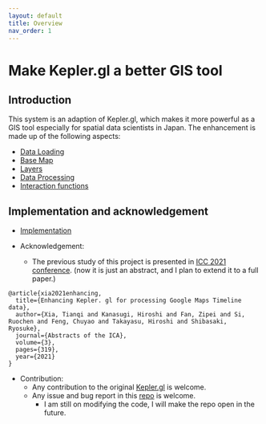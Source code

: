 ```yaml
---
layout: default
title: Overview
nav_order: 1
---
```


# Make Kepler.gl a better GIS tool

## Introduction  

This system is an adaption of Kepler.gl, which makes it more powerful as a GIS tool especially for spatial data scientists in Japan. The enhancement is made up of the following aspects: 

- [Data Loading](dl-main)
- [Base Map](basemap)
- [Layers](layer)
- [Data Processing](processing)
- [Interaction functions](interaction-main)

## Implementation and acknowledgement

- [Implementation](implementation)

- Acknowledgement:
  - The previous study of this project is presented in [ICC 2021 conference](https://www.researchgate.net/publication/357023205_Enhancing_Keplergl_for_processing_Google_Maps_Timeline_data). (now it is just an abstract, and I plan to extend it to a full paper.)

```
@article{xia2021enhancing,
  title={Enhancing Kepler. gl for processing Google Maps Timeline data},
  author={Xia, Tianqi and Kanasugi, Hiroshi and Fan, Zipei and Si, Ruochen and Feng, Chuyao and Takayasu, Hiroshi and Shibasaki, Ryosuke},
  journal={Abstracts of the ICA},
  volume={3},
  pages={319},
  year={2021}
}
```

- Contribution:
  - Any contribution to the original [Kepler.gl](https://github.com/keplergl/kepler.gl) is welcome.
  - Any issue and bug report in this [repo](https://github.com/natsuapo/keplerjis/issues) is welcome.
    - I am still on modifying the code, I will make the repo open in the future.
